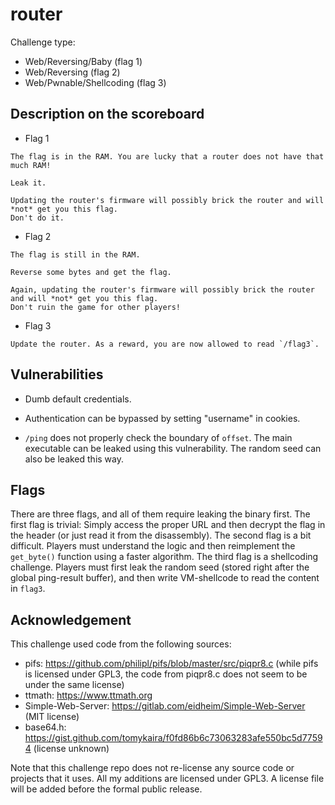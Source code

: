 # router

Challenge type:

- Web/Reversing/Baby (flag 1)
- Web/Reversing (flag 2)
- Web/Pwnable/Shellcoding (flag 3)

## Description on the scoreboard

- Flag 1


```
The flag is in the RAM. You are lucky that a router does not have that much RAM!

Leak it.

Updating the router's firmware will possibly brick the router and will *not* get you this flag.
Don't do it.
```

- Flag 2


```
The flag is still in the RAM.

Reverse some bytes and get the flag.

Again, updating the router's firmware will possibly brick the router and will *not* get you this flag.
Don't ruin the game for other players!
```

- Flag 3

```
Update the router. As a reward, you are now allowed to read `/flag3`.
```

## Vulnerabilities

- Dumb default credentials.

- Authentication can be bypassed by setting "username" in cookies.

- `/ping` does not properly check the boundary of `offset`.
The main executable can be leaked using this vulnerability.
The random seed can also be leaked this way.


## Flags

There are three flags, and all of them require leaking the binary first.
The first flag is trivial: 
Simply access the proper URL and then decrypt the flag in the header (or just read it from the disassembly).
The second flag is a bit difficult.
Players must understand the logic and then reimplement the `get_byte()` function using a faster algorithm.
The third flag is a shellcoding challenge.
Players must first leak the random seed (stored right after the global ping-result buffer), and then write VM-shellcode to read the content in `flag3`.

## Acknowledgement

This challenge used code from the following sources:

- pifs: https://github.com/philipl/pifs/blob/master/src/piqpr8.c (while pifs is licensed under GPL3, the code from piqpr8.c does not seem to be under the same license)
- ttmath: https://www.ttmath.org
- Simple-Web-Server: https://gitlab.com/eidheim/Simple-Web-Server (MIT license)
- base64.h: https://gist.github.com/tomykaira/f0fd86b6c73063283afe550bc5d77594 (license unknown)

Note that this challenge repo does not re-license any source code or projects that it uses.
All my additions are licensed under GPL3.
A license file will be added before the formal public release.
